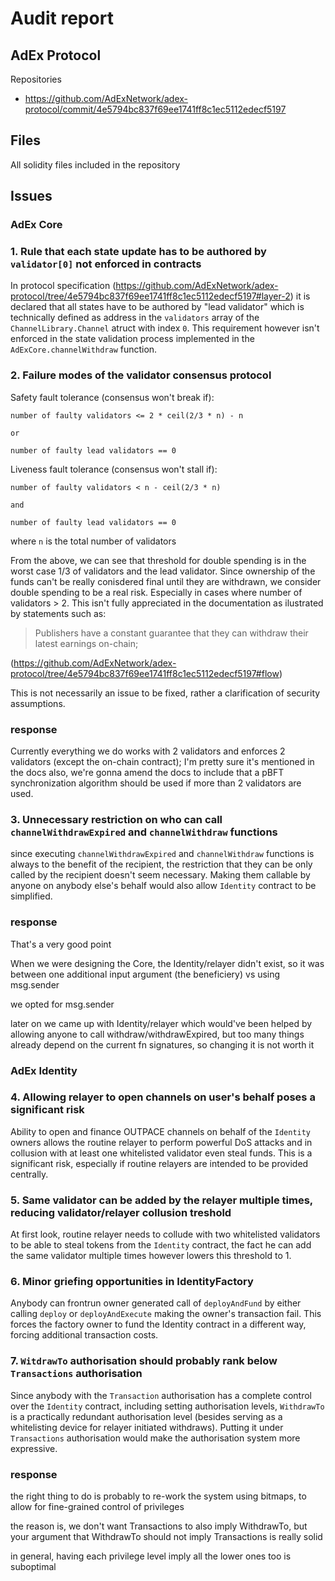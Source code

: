 # Audit report
## AdEx Protocol
Repositories
- https://github.com/AdExNetwork/adex-protocol/commit/4e5794bc837f69ee1741ff8c1ec5112edecf5197

## Files

All solidity files included in the repository

## Issues

### AdEx Core

### 1. Rule that each state update has to be authored by `validator[0]` not enforced in contracts

In protocol specification (https://github.com/AdExNetwork/adex-protocol/tree/4e5794bc837f69ee1741ff8c1ec5112edecf5197#layer-2) it is declared that all states have to be authored by "lead validator" which is technically defined as address in the `validators` array of the `ChannelLibrary.Channel` atruct with index `0`. This requirement however isn't enforced in the state validation process implemented in the `AdExCore.channelWithdraw` function.

### 2. Failure modes of the validator consensus protocol

Safety fault tolerance (consensus won't break if):

	number of faulty validators <= 2 * ceil(2/3 * n) - n

	or

	number of faulty lead validators == 0

Liveness fault tolerance (consensus won't stall if):

	number of faulty validators < n - ceil(2/3 * n)

	and

	number of faulty lead validators == 0

where `n` is the total number of validators

From the above, we can see that threshold for double spending is in the worst case 1/3 of validators and the lead validator. Since ownership of the funds can't be really conisdered final until they are withdrawn, we consider double spending to be a real risk. Especially in cases where number of validators > 2. This isn't fully appreciated in the documentation as ilustrated by statements such as:

> Publishers have a constant guarantee that they can withdraw their latest earnings on-chain;

(https://github.com/AdExNetwork/adex-protocol/tree/4e5794bc837f69ee1741ff8c1ec5112edecf5197#flow)

This is not necessarily an issue to be fixed, rather a clarification of security assumptions.

### response

Currently everything we do works with 2 validators and enforces 2 validators (except the on-chain contract); I'm pretty sure it's mentioned in the docs 
also, we're gonna amend the docs to include that a pBFT synchronization algorithm should be used if more than 2 validators are used.

### 3. Unnecessary restriction on who can call `channelWithdrawExpired` and `channelWithdraw` functions

since executing `channelWithdrawExpired` and `channelWithdraw` functions is always to the benefit of the recipient, the restriction that they can be only called by the recipient doesn't seem necessary. Making them callable by anyone on anybody else's behalf would also allow `Identity` contract to be simplified.

### response

That's a very good point

When we were designing the Core, the Identity/relayer didn't exist, so it was between one additional input argument (the beneficiery) vs using msg.sender

we opted for msg.sender

later on we came up with Identity/relayer which would've been helped by allowing anyone to call withdraw/withdrawExpired, but too many things already depend on the current fn signatures, so changing it is not worth it

### AdEx Identity

### 4. Allowing relayer to open channels on user's behalf poses a significant risk

Ability to open and finance OUTPACE channels on behalf of the `Identity` owners allows the routine relayer to perform powerful DoS attacks and in collusion with at least one whitelisted validator even steal funds. This is a significant risk, especially if routine relayers are intended to be provided centrally.

### 5. Same validator can be added by the relayer multiple times, reducing validator/relayer collusion treshold

At first look, routine relayer needs to collude with two whitelisted validators to be able to steal tokens from the `Identity` contract, the fact he can add the same validator multiple times however lowers this threshold to 1.

### 6. Minor griefing opportunities in IdentityFactory

Anybody can frontrun owner generated call of `deployAndFund` by either calling `deploy` or `deployAndExecute` making the owner's transaction fail. This forces the factory owner to fund the Identity contract in a different way, forcing additional transaction costs.

### 7. `WitdrawTo` authorisation should probably rank below `Transactions` authorisation

Since anybody with the `Transaction` authorisation has a complete control over the `Identity` contract, including setting authorisation levels, `WithdrawTo` is a practically redundant authorisation level (besides serving as a whitelisting device for relayer initiated withdraws). Putting it under `Transactions` authorisation would make the authorisation system more expressive.

### response

the right thing to do is probably to re-work the system using bitmaps, to allow for fine-grained control of privileges

the reason is, we don't want Transactions to also imply WithdrawTo, but your argument that WithdrawTo should not imply Transactions is really solid

in general, having each privilege level imply all the lower ones too is suboptimal
